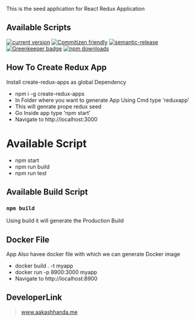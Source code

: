 This is the seed application for React Redux Application

## Available Scripts
[![current version](https://img.shields.io/npm/v/create-redux-apps.svg)](https://www.npmjs.com/package/create-redux-apps)
[![Commitizen friendly](https://img.shields.io/badge/commitizen-friendly-brightgreen.svg)](http://commitizen.github.io/cz-cli/)
[![semantic-release](https://img.shields.io/badge/%20%20%F0%9F%93%A6%F0%9F%9A%80-semantic--release-e10079.svg)](https://github.com/semantic-release/semantic-release)
[![Greenkeeper badge](https://badges.greenkeeper.io/Aakashdeveloper/create-redux-apps.svg)](https://greenkeeper.io/)
[![npm downloads](https://img.shields.io/npm/dm/create-redux-apps.svg?style=flat-square)](https://www.npmjs.com/package/create-redux-apps)

## How To Create Redux App
Install create-redux-apps as global Dependency
* npm i -g create-redux-apps
* In Folder where you want to generate App
  Using Cmd type 'reduxapp'
* This will genrate prope redux seed
* Go Inside app type 'npm start'
* Navigate to http://localhost:3000


# Available Script
* npm start
* npm run build
* npm run test

## Available Build Script

### `npm build`
Using build it will generate the Production 
Build

## Docker File
App Also havee docker file with which we can generate
Docker image
* docker build . -t myapp
* docker run -p 8900:3000 myapp
* Navigate to http://localhost:8900

## DeveloperLink
> www.aakashhanda.me
